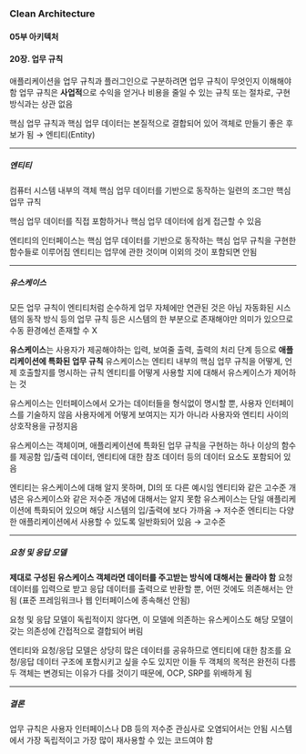 ### Clean Architecture

#### 05부 아키텍처

#### 20장. 업무 규칙

애플리케이션을 업무 규칙과 플러그인으로 구분하려면 업무 규칙이 무엇인지 이해해야 함
업무 규칙은 **사업적**으로 수익을 얻거나 비용을 줄일 수 있는 규칙 또는 절차로, 구현 방식과는 상관 없음

핵심 업무 규칙과 핵심 업무 데이터는 본질적으로 결합되어 있어 객체로 만들기 좋은 후보가 됨
→ 엔티티(Entity)

---

##### 엔티티

컴퓨터 시스템 내부의 객체
핵심 업무 데이터를 기반으로 동작하는 일련의 조그만 핵심 업무 규칙

핵심 업무 데이터를 직접 포함하거나 핵심 업무 데이터에 쉽게 접근할 수 있음

엔티티의 인터페이스는 핵심 업무 데이터를 기반으로 동작하는 핵심 업무 규칙을 구현한 함수들로 이루어짐
엔티티는 업무에 관한 것이며 이외의 것이 포함되면 안됨

---

##### 유스케이스

모든 업무 규칙이 엔티티처럼 순수하게 업무 자체에만 연관된 것은 아님
자동화된 시스템의 동작 방식 등의 업무 규칙 등은 시스템의 한 부분으로 존재해야만 의미가 있으므로 수동 환경에선 존재할 수 X

**유스케이스**는 사용자가 제공해야하는 입력, 보여줄 출력, 출력의 처리 단계 등으로 **애플리케이션에 특화된 업무 규칙**
유스케이스는 엔티티 내부의 핵심 업무 규칙을 어떻게, 언제 호출할지를 명시하는 규칙
엔티티를 어떻게 사용할 지에 대해서 유스케이스가 제어하는 것

유스케이스는 인터페이스에서 오가는 데이터들을 형식없이 명시할 뿐, 사용자 인터페이스를 기술하지 않음
사용자에게 어떻게 보여지는 지가 아니라 사용자와 엔티티 사이의 상호작용을 규정지음

유스케이스는 객체이며, 애플리케이션에 특화된 업무 규칙을 구현하는 하나 이상의 함수를 제공함
입/출력 데이터, 엔티티에 대한 참조 데이터 등의 데이터 요소도 포함되어 있음

엔티티는 유스케이스에 대해 알지 못하며,  DI의 또 다른 예시임
엔티티와 같은 고수준 개념은 유스케이스와 같은 저수준 개념에 대해서는 알지 못함
유스케이스는 단일 애플리케이션에 특화되어 있으며 해당 시스템의 입/출력에 보다 가까움 → 저수준
엔티티는 다양한 애플리케이션에서 사용할 수 있도록 일반화되어 있음 → 고수준

---

##### 요청 및 응답 모델

**제대로 구성된 유스케이스 객체라면 데이터를 주고받는 방식에 대해서는 몰라야 함**
요청 데이터를 입력으로 받고 응답 데이터를 출력으로 반환할 뿐, 어떤 것에도 의존해서는 안됨
(표준 프레임워크나 웹 인터페이스에 종속해선 안됨)

요청 및 응답 모델이 독립적이지 않다면, 이 모델에 의존하는 유스케이스도 해당 모델이 갖는 의존성에 간접적으로 결합되어 버림

엔티티와 요청/응답 모델은 상당히 많은 데이터를 공유하므로 엔티티에 대한 참조를 요청/응답 데이터 구조에 포함시키고 싶을 수도 있지만 이들 두 객체의 목적은 완전히 다름
두 객체는 변경되는 이유가 다를 것이기 때문에, OCP, SRP를 위배하게 됨

---

##### 결론

업무 규칙은 사용자 인터페이스나 DB 등의 저수준 관심사로 오염되어서는 안됨
시스템에서 가장 독립적이고 가장 많이 재사용할 수 있는 코드여야 함